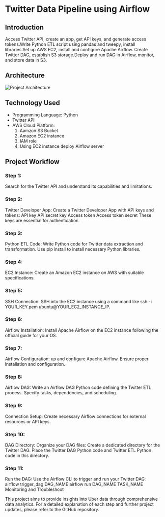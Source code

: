 # Twitter Data Pipeline using Airflow 


## Introduction

Access Twitter API, create an app, get API keys, and generate access tokens.Write Python ETL script using pandas and tweepy, install libraries.Set up AWS EC2, install and configure Apache Airflow.
Create Twitter DAG, establish S3 storage.Deploy and run DAG in Airflow, monitor, and store data in S3.

## Architecture

![Project Architecture](https://github.com/AbhishekTheCoder00/Airflow_proj1_etl_pipelin4/blob/main/Architecture%20Diagram.png)

## Technology Used

- Programming Language: Python
- Twitter API
- AWS Cloud Platform:
  1. Aamzon S3 Bucket
  2. Amazon EC2 instance
  3. IAM role
  4. Using EC2 instance deploy Airflow server


## Project Workflow

### Step 1:
Search for the Twitter API and understand its capabilities and limitations.
### Step 2:
Twitter Developer App: Create a Twitter Developer App with API keys and tokens: API key API secret key Access token Access token secret These keys are essential for authentication.
### Step 3:
Python ETL Code: Write Python code for Twitter data extraction and transformation. Use pip install to install necessary Python libraries. 
### Step 4:
EC2 Instance: Create an Amazon EC2 instance on AWS with suitable specifications. 
### Step 5:
SSH Connection: SSH into the EC2 instance using a command like ssh -i YOUR_KEY.pem ubuntu@YOUR_EC2_INSTANCE_IP. 
### Step 6:
Airflow Installation: Install Apache Airflow on the EC2 instance following the official guide for your OS.
### Step 7:
Airflow Configuration: up and configure Apache Airflow. Ensure proper installation and configuration.
### Step 8:
Airflow DAG: Write an Airflow DAG Python code defining the Twitter ETL process. Specify tasks, dependencies, and scheduling. 
### Step 9:
Connection Setup: Create necessary Airflow connections for external resources or API keys. 
### Step 10:
DAG Directory: Organize your DAG files: Create a dedicated directory for the Twitter DAG. Place the Twitter DAG Python code and Twitter ETL Python code in this directory. 
### Step 11:
Run the DAG: Use the Airflow CLI to trigger and run your Twitter DAG: airflow trigger_dag DAG_NAME airflow run DAG_NAME TASK_NAME Monitoring and Troubleshoot


This project aims to provide insights into Uber data through comprehensive data analytics. For a detailed explanation of each step and further project updates, please refer to the GitHub repository.

